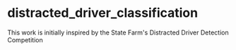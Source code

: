 # distracted_driver_classification


This work is initially inspired by the State Farm's Distracted Driver Detection Competition 
